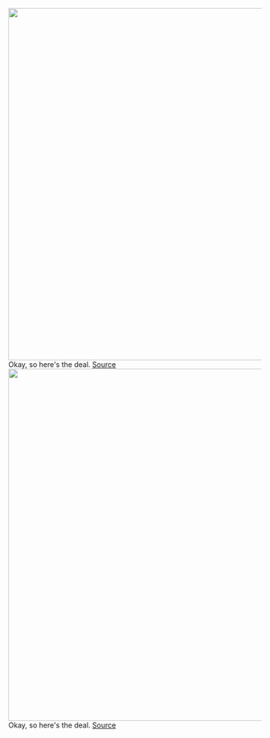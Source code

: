 <img src='https://cdn.vox-cdn.com/thumbor/EsHe3FuUigKlbliv_ZSeOOiBw9I=/0x0:2040x1360/1200x800/filters:focal(857x517:1183x843)/cdn.vox-cdn.com/uploads/chorus_image/image/70460279/neft.0.jpg' width='700px' /><br/>
Okay, so here's the deal.
<a href='https://www.theverge.com/2022/2/1/22913317/nft-pronunciation-neft-okay'> Source <a/><img src='https://cdn.vox-cdn.com/thumbor/EsHe3FuUigKlbliv_ZSeOOiBw9I=/0x0:2040x1360/1200x800/filters:focal(857x517:1183x843)/cdn.vox-cdn.com/uploads/chorus_image/image/70460279/neft.0.jpg' width='700px' /><br/>
Okay, so here's the deal.
<a href='https://www.theverge.com/2022/2/1/22913317/nft-pronunciation-neft-okay'> Source <a/>